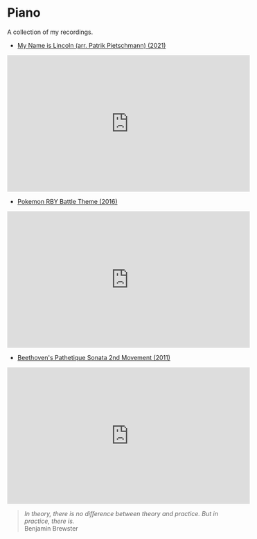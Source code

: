 # Piano

A collection of my recordings.

- [My Name is Lincoln (arr. Patrik Pietschmann) (2021)](https://www.youtube.com/watch?v=_Ojig-S4nDM)

<iframe width="560" height="315" src="https://www.youtube-nocookie.com/embed/_Ojig-S4nDM" title="YouTube video player" frameborder="0" allow="accelerometer; autoplay; clipboard-write; encrypted-media; gyroscope; picture-in-picture" allowfullscreen></iframe>

- [Pokemon RBY Battle Theme (2016)](https://www.youtube-nocookie.com/embed/uarCZa5O7uo)

<iframe width="560" height="315" src="https://www.youtube-nocookie.com/embed/uarCZa5O7uo" title="YouTube video player" frameborder="0" allow="accelerometer; autoplay; clipboard-write; encrypted-media; gyroscope; picture-in-picture" allowfullscreen></iframe>

- [Beethoven's Pathetique Sonata 2nd Movement (2011)](https://youtu.be/m0Dp-HurWrA)

<iframe width="560" height="315" src="https://www.youtube-nocookie.com/embed/m0Dp-HurWrA" title="YouTube video player" frameborder="0" allow="accelerometer; autoplay; clipboard-write; encrypted-media; gyroscope; picture-in-picture" allowfullscreen></iframe>

> *In theory, there is no difference between theory and practice. But in practice, there is.* <br/> Benjamin Brewster